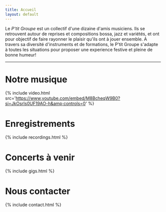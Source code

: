 ```yaml
---
title: Accueil
layout: default
---
```


Le _P'tit Groupe_ est un collectif d'une dizaine d'amis musiciens. Ils se retrouvent autour de reprises et compositions bossa, jazz et variétés, et ont pour objectif de faire rayonner le plaisir qu'ils ont à jouer ensemble. A travers sa diversité d'instruments et de formations, le P'tit Groupe s'adapte à toutes les situations pour proposer une experience festive et pleine de bonne humeur!

---

# Notre musique

{% include video.html src='https://www.youtube.com/embed/M8BcheqW9B0?si=JkOsrIs0UF19AO-h&amp;controls=0' %}

# Enregistrements

{% include recordings.html %}

# Concerts à venir

{% include gigs.html %}

# Nous contacter

{% include contact.html %}